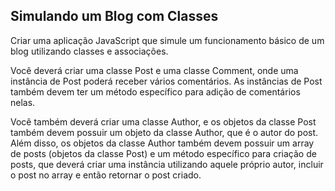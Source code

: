 ## Simulando um Blog com Classes

Criar uma aplicação JavaScript que simule um funcionamento básico de um blog utilizando classes e associações.

Você deverá criar uma classe Post e uma classe Comment, onde uma instância de Post poderá receber vários comentários. As instâncias de Post também devem ter um método específico para adição de comentários nelas.

Você também deverá criar uma classe Author, e os objetos da classe Post também devem possuir um objeto da classe Author, que é o autor do post. Além disso, os objetos da classe Author também devem possuir um array de posts (objetos da classe Post) e um método específico para criação de posts, que deverá criar uma instância utilizando aquele próprio autor, incluir o post no array e então retornar o post criado.
